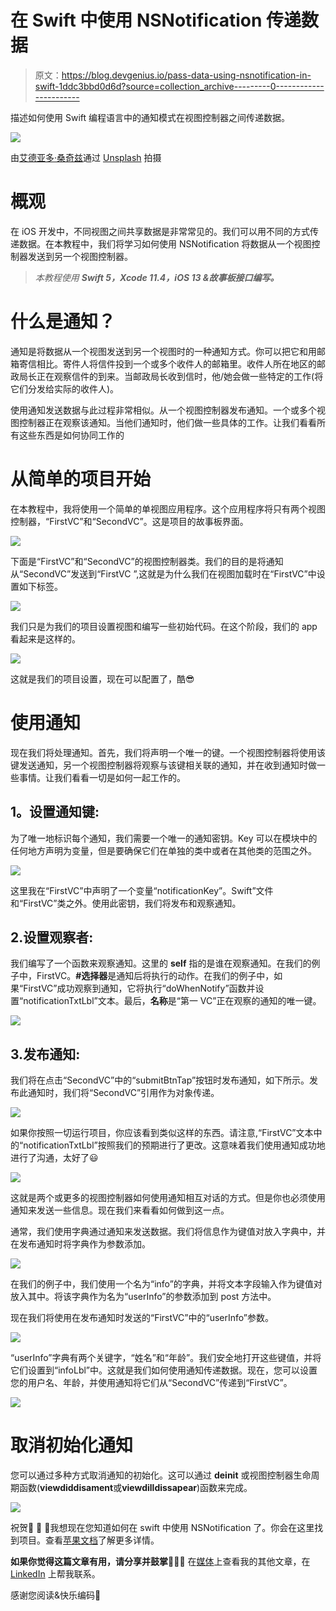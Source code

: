 # 在 Swift 中使用 NSNotification 传递数据

> 原文：<https://blog.devgenius.io/pass-data-using-nsnotification-in-swift-1ddc3bbd0d6d?source=collection_archive---------0----------------------->

描述如何使用 Swift 编程语言中的通知模式在视图控制器之间传递数据。

![](img/7731c2d6e74904de48c46fd4a9f84248.png)

由[艾德亚多·桑奇兹](https://unsplash.com/@eduardoequis)通过 [Unsplash](https://unsplash.com/) 拍摄

# 概观

在 iOS 开发中，不同视图之间共享数据是非常常见的。我们可以用不同的方式传递数据。在本教程中，我们将学习如何使用 NSNotification 将数据从一个视图控制器发送到另一个视图控制器。

> *本教程使用* ***Swift 5，Xcode 11.4，iOS 13 &故事板接口编写。***

# 什么是通知？

通知是将数据从一个视图发送到另一个视图时的一种通知方式。你可以把它和用邮箱寄信相比。寄件人将信件投到一个或多个收件人的邮箱里。收件人所在地区的邮政局长正在观察信件的到来。当邮政局长收到信时，他/她会做一些特定的工作(将它们分发给实际的收件人)。

使用通知发送数据与此过程非常相似。从一个视图控制器发布通知。一个或多个视图控制器正在观察该通知。当他们通知时，他们做一些具体的工作。让我们看看所有这些东西是如何协同工作的

# 从简单的项目开始

在本教程中，我将使用一个简单的单视图应用程序。这个应用程序将只有两个视图控制器，“FirstVC”和“SecondVC”。这是项目的故事板界面。

![](img/648255592564304ce19634acdab42904.png)

下面是“FirstVC”和“SecondVC”的视图控制器类。我们的目的是将通知从“SecondVC”发送到“FirstVC ”,这就是为什么我们在视图加载时在“FirstVC”中设置如下标签。

![](img/f02b53652cc4163c334b45bb576bde75.png)

我们只是为我们的项目设置视图和编写一些初始代码。在这个阶段，我们的 app 看起来是这样的。

![](img/4524cf7c09443911249b6ccdced44675.png)

这就是我们的项目设置，现在可以配置了，酷😎

# 使用通知

现在我们将处理通知。首先，我们将声明一个唯一的键。一个视图控制器将使用该键发送通知，另一个视图控制器将观察与该键相关联的通知，并在收到通知时做一些事情。让我们看看一切是如何一起工作的。

## **1。设置通知键:**

为了唯一地标识每个通知，我们需要一个唯一的通知密钥。Key 可以在模块中的任何地方声明为变量，但是要确保它们在单独的类中或者在其他类的范围之外。

![](img/d829f4821d755337e591bcad18d99191.png)

这里我在“FirstVC”中声明了一个变量“notificationKey”。Swift”文件和“FirstVC”类之外。使用此密钥，我们将发布和观察通知。

## 2.设置观察者:

我们编写了一个函数来观察通知。这里的 **self** 指的是谁在观察通知。在我们的例子中，FirstVC。**#选择器**是通知后将执行的动作。在我们的例子中，如果“FirstVC”成功观察到通知，它将执行“doWhenNotify”函数并设置“notificationTxtLbl”文本。最后，**名称**是“第一 VC”正在观察的通知的唯一键。

![](img/aa033cefdfd8f7def56b1547f97dd6bb.png)

## 3.发布通知:

我们将在点击“SecondVC”中的“submitBtnTap”按钮时发布通知，如下所示。发布此通知时，我们将“SecondVC”引用作为对象传递。

![](img/2408b49a20ea181c47882ec8def3579d.png)

如果你按照一切运行项目，你应该看到类似这样的东西。请注意,“FirstVC”文本中的“notificationTxtLbl”按照我们的预期进行了更改。这意味着我们使用通知成功地进行了沟通，太好了😃

![](img/e6e9a12eef5c4ad413db268c6fed54a4.png)

这就是两个或更多的视图控制器如何使用通知相互对话的方式。但是你也必须使用通知来发送一些信息。现在我们来看看如何做到这一点。

通常，我们使用字典通过通知来发送数据。我们将信息作为键值对放入字典中，并在发布通知时将字典作为参数添加。

![](img/db73eb8782f7fa31c97532cf12a553b4.png)

在我们的例子中，我们使用一个名为“info”的字典，并将文本字段输入作为键值对放入其中。将该字典作为名为“userInfo”的参数添加到 post 方法中。

现在我们将使用在发布通知时发送的“FirstVC”中的“userInfo”参数。

![](img/59c950ec685d598a3543406b03b893af.png)

“userInfo”字典有两个关键字，“姓名”和“年龄”。我们安全地打开这些键值，并将它们设置到“infoLbl”中。这就是我们如何使用通知传递数据。现在，您可以设置您的用户名、年龄，并使用通知将它们从“SecondVC”传递到“FirstVC”。

![](img/af3aff54d78febccc4323a03c0204f37.png)

# 取消初始化通知

您可以通过多种方式取消通知的初始化。这可以通过 **deinit** 或视图控制器生命周期函数(**viewdiddisament**或**viewdilldissapear**)函数来完成。

![](img/25f59ac41cfdb72fdfcd2367c5139f98.png)

祝贺🎉 🎉 🎉我想现在您知道如何在 swift 中使用 NSNotification 了。你会在这里找到项目。查看[苹果文档](https://developer.apple.com/documentation/foundation/nsnotification)了解更多详情。

**如果你觉得这篇文章有用，请分享并鼓掌**👏👏👏
在[媒体](https://medium.com/@arifulislam14)上查看我的其他文章，在 [LinkedIn](https://www.linkedin.com/in/arifparvez14/) 上帮我联系。

感谢您阅读&快乐编码🙂